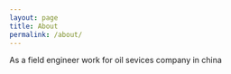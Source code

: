 ```yaml
---
layout: page
title: About
permalink: /about/
---
```

As a field engineer work for oil sevices company in china